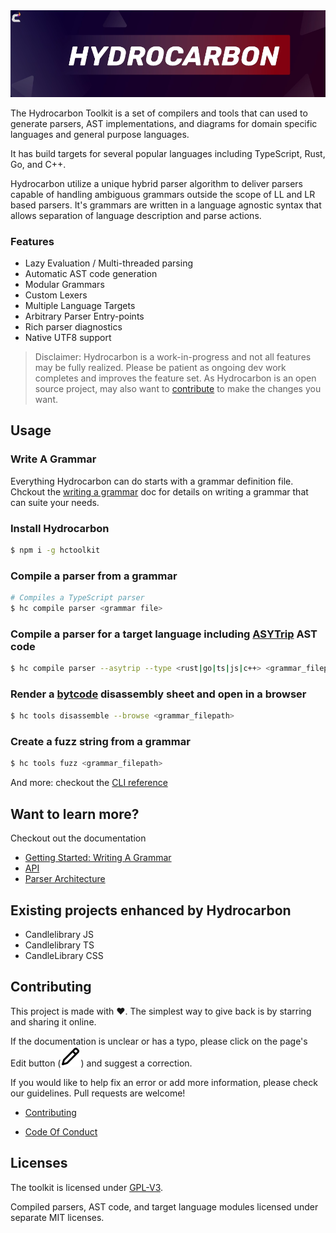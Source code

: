 <img src="./site/resources/img/test.webp" alt="# Hydrocarbon Toolkit" align=center/>


The Hydrocarbon Toolkit is a set of compilers and tools that can 
used to generate parsers, AST implementations, and diagrams for domain
specific languages and general purpose languages. 

It has build targets for several popular languages including TypeScript, Rust, 
Go, and C++. 

Hydrocarbon utilize a unique hybrid parser algorithm to deliver
parsers capable of handling ambiguous grammars outside the 
scope of LL and LR based parsers. It's grammars are written in a language agnostic
syntax that allows separation of language description and parse actions.

### Features
- Lazy Evaluation / Multi-threaded parsing
- Automatic AST code generation
- Modular Grammars
- Custom Lexers 
- Multiple Language Targets
- Arbitrary Parser Entry-points
- Rich parser diagnostics
- Native UTF8 support

> Disclaimer: Hydrocarbon is a work-in-progress and not all features may be fully realized. Please be patient as ongoing dev
> work completes and improves the feature set. As Hydrocarbon is an open source project, may also want to [contribute](./CONTRIBUTING.md)
> to make the changes you want.

## Usage

### Write A Grammar

Everything Hydrocarbon can do starts with a grammar definition file. Chckout the [writing a grammar](./site/tutorial.creating_a_grammar.index.md) doc for details on writing a grammar that can suite your needs. 

### Install Hydrocarbon

```bash
$ npm i -g hctoolkit
```

### Compile a parser from a grammar

```bash
# Compiles a TypeScript parser
$ hc compile parser <grammar file>
```

### Compile a parser for a target language including [ASYTrip](./site/api.asytrip.index.md) AST code

```bash
$ hc compile parser --asytrip --type <rust|go|ts|js|c++> <grammar_filepath>
```

### Render a [bytcode](./site/architecture.bytecode.index.md) disassembly sheet and open in a browser

```bash
$ hc tools disassemble --browse <grammar_filepath>
```

### Create a fuzz string from a grammar

```bash
$ hc tools fuzz <grammar_filepath>
```

And more: checkout the [CLI reference](./packages/core/hc_root/README.md)

## Want to learn more?

Checkout out the documentation

- [Getting Started: Writing A Grammar](./site/tutorial.creating_a_grammar.index.md)
- [API](./site/api.index.md)
- [Parser Architecture](./site/architecture.index.md)


## Existing projects enhanced by Hydrocarbon

- Candlelibrary JS
- Candlelibrary TS
- CandleLibrary CSS

## Contributing

This project is made with ❤️. The simplest way to give back is by starring and sharing it online.

If the documentation is unclear or has a typo, please click on the page's Edit button (![pencil icon](./site/resources/img/github_pencil.svg)) and suggest a correction.

If you would like to help fix an error or add more information, please check our guidelines. Pull requests are welcome!

- [Contributing](./CONTRIBUTING.md)

- [Code Of Conduct](./CODE_OF_CONDUCT.md)

## Licenses

The toolkit is licensed under [GPL-V3](LICENSE.md).

Compiled parsers, AST code, and target language modules licensed under separate MIT licenses.

